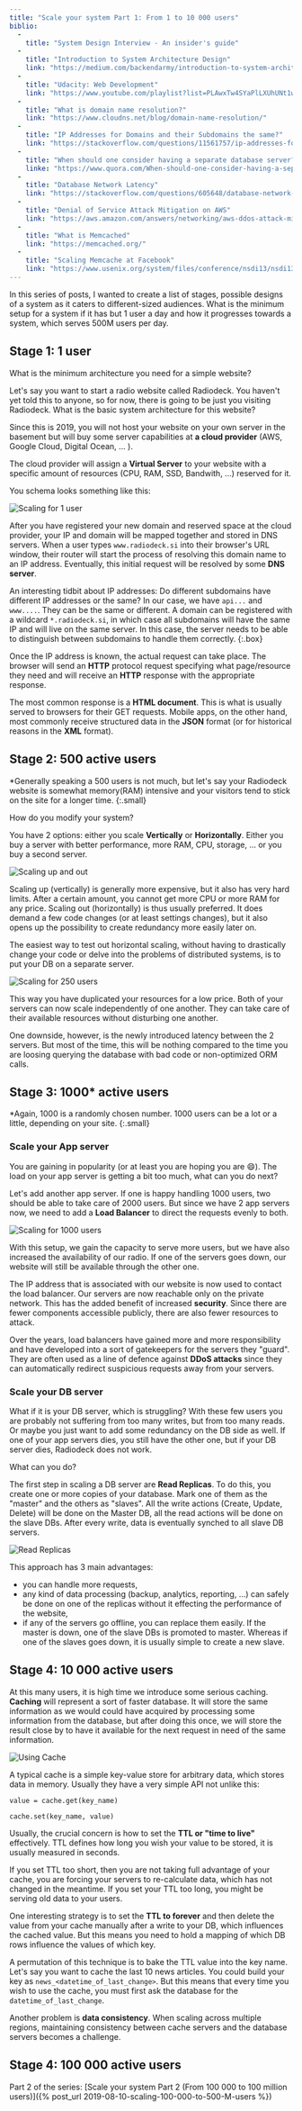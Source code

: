 ```yaml
---
title: "Scale your system Part 1: From 1 to 10 000 users"
biblio:
  - 
    title: "System Design Interview - An insider's guide"
  - 
    title: "Introduction to System Architecture Design"
    link: "https://medium.com/backendarmy/introduction-to-system-architecture-design-fcd4f327b6c9"
  - 
    title: "Udacity: Web Development"
    link: "https://www.youtube.com/playlist?list=PLAwxTw4SYaPlLXUhUNt1wINWrrH9axjcI"
  - 
    title: "What is domain name resolution?"
    link: "https://www.cloudns.net/blog/domain-name-resolution/"
  -
    title: "IP Addresses for Domains and their Subdomains the same?"
    link: "https://stackoverflow.com/questions/11561757/ip-addresses-for-domains-and-their-subdomains-the-same"
  - 
    title: "When should one consider having a separate database server?"
    linke: "https://www.quora.com/When-should-one-consider-having-a-separate-database-server"
  - 
    title: "Database Network Latency"
    link: "https://stackoverflow.com/questions/605648/database-network-latency"
  -  
    title: "Denial of Service Attack Mitigation on AWS"
    link: "https://aws.amazon.com/answers/networking/aws-ddos-attack-mitigation/"
  - 
    title: "What is Memcached"
    link: "https://memcached.org/"
  -
    title: "Scaling Memcache at Facebook"
    link: "https://www.usenix.org/system/files/conference/nsdi13/nsdi13-final170_update.pdf"
---
```


In this series of posts, I wanted to create a list of stages, possible designs of a system as it caters to different-sized audiences. What is the minimum setup for a system if it has but 1 user a day and how it progresses towards a system, which serves 500M users per day.

## Stage 1: 1 user

What is the minimum architecture you need for a simple website? 

Let's say you want to start a radio website called Radiodeck. You haven't yet told this to anyone, so for now, there is going to be just you visiting Radiodeck. What is the basic system architecture for this website?

Since this is 2019, you will not host your website on your own server in the basement but will buy some server capabilities at **a cloud provider** (AWS, Google Cloud, Digital Ocean, ... ).

The cloud provider will assign a **Virtual Server** to your website with a specific amount of resources (CPU, RAM, SSD, Bandwith, ...) reserved for it.

You schema looks something like this:

![Scaling for 1 user](/assets/scaling-for-1-user.jpg)

After you have registered your new domain and reserved space at the cloud provider, your IP and domain will be mapped together and stored in DNS servers. When a user types `www.radiodeck.si` into their browser's URL window, their router will start the process of resolving this domain name to an IP address. Eventually, this initial request will be resolved by some **DNS server**.

An interesting tidbit about IP addresses: Do different subdomains have different IP addresses or the same? In our case, we have `api...` and `www....`. They can be the same or different. A domain can be registered with a wildcard `*.radiodeck.si`, in which case all subdomains will have the same IP and will live on the same server. In this case, the server needs to be able to distinguish between subdomains to handle them correctly.
{:.box}

Once the IP address is known, the actual request can take place. The browser will send an **HTTP** protocol request specifying what page/resource they need and will receive an **HTTP** response with the appropriate response. 

The most common response is a **HTML document**. This is what is usually served to browsers for their GET requests. Mobile apps, on the other hand, most commonly receive structured data in the **JSON** format (or for historical reasons in the **XML** format).

## Stage 2: 500 active users

\*Generally speaking a 500 users is not much, but let's say your Radiodeck website is somewhat memory(RAM) intensive and your visitors tend to stick on the site for a longer time.
{:.small}

How do you modify your system?

You have 2 options: either you scale **Vertically** or **Horizontally**. Either you buy a server with better performance, more RAM, CPU, storage, ... or you buy a second server.

![Scaling up and out](/assets/scaling-up-and-out.jpg)

Scaling up (vertically) is generally more expensive, but it also has very hard limits. After a certain amount, you cannot get more CPU or more RAM for any price. Scaling out (horizontally) is thus usually preferred. It does demand a few code changes (or at least settings changes), but it also opens up the possibility to create redundancy more easily later on.

The easiest way to test out horizontal scaling, without having to drastically change your code or delve into the problems of distributed systems, is to put your DB on a separate server. 

![Scaling for 250 users](/assets/scaling-for-stage-2-B.jpg)

This way you have duplicated your resources for a low price. Both of your servers can now scale independently of one another. They can take care of their available resources without disturbing one another.

One downside, however, is the newly introduced latency between the 2 servers. But most of the time, this will be nothing compared to the time you are loosing querying the database with bad code or non-optimized ORM calls.

## Stage 3: 1000\* active users

\*Again, 1000 is a randomly chosen number. 1000 users can be a lot or a little, depending on your site.
{:.small}

### Scale your App server

You are gaining in popularity (or at least you are hoping you are :smile:). The load on your app server is getting a bit too much, what can you do next?

Let's add another app server. If one is happy handling 1000 users, two should be able to take care of 2000 users. But since we have 2 app servers now, we need to add a **Load Balancer** to direct the requests evenly to both.

![Scaling for 1000 users](/assets/scaling-for-stage-3.jpg)

With this setup, we gain the capacity to serve more users, but we have also increased the availability of our radio. If one of the servers goes down, our website will still be available through the other one. 

The IP address that is associated with our website is now used to contact the load balancer. Our servers are now reachable only on the private network. This has the added benefit of increased **security**. Since there are fewer components accessible publicly, there are also fewer resources to attack.

Over the years, load balancers have gained more and more responsibility and have developed into a sort of gatekeepers for the servers they "guard". They are often used as a line of defence against **DDoS attacks** since they can automatically redirect suspicious requests away from your servers. 

### Scale your DB server

What if it is your DB server, which is struggling? With these few users you are probably not suffering from too many writes, but from too many reads. Or maybe you just want to add some redundancy on the DB side as well. If one of your app servers dies, you still have the other one, but if your DB server dies, Radiodeck does not work. 

What can you do?

The first step in scaling a DB server are **Read Replicas**. To do this, you create one or more copies of your database. Mark one of them as the "master" and the others as "slaves". All the write actions (Create, Update, Delete) will be done on the Master DB, all the read actions will be done on the slave DBs. After every write, data is eventually synched to all slave DB servers.

![Read Replicas](/assets/scaling-read-replicas.jpg)

This approach has 3 main advantages:
- you can handle more requests,
- any kind of data processing (backup, analytics, reporting, ...) can safely be done on one of the replicas without it effecting the performance of the website,
- if any of the servers go offline, you can replace them easily. If the master is down, one of the slave DBs is promoted to master. Whereas if one of the slaves goes down, it is usually simple to create a new slave.


## Stage 4: 10 000 active users

At this many users, it is high time we introduce some serious caching. **Caching** will represent a sort of faster database. It will store the same information as we would could have acquired by processing some information from the database, but after doing this once, we will store the result close by to have it available for the next request in need of the same information.

![Using Cache](/assets/scaling-redis.jpg)

A typical cache is a simple key-value store for arbitrary data, which stores data in memory. Usually they have a very simple API not unlike this:

```
value = cache.get(key_name)

cache.set(key_name, value)
```

Usually, the crucial concern is how to set the **TTL or "time to live"** effectively. TTL defines how long you wish your value to be stored, it is usually measured in seconds. 

If you set TTL too short, then you are not taking full advantage of your cache, you are forcing your servers to re-calculate data, which has not changed in the meantime. If you set your TTL too long, you might be serving old data to your users. 

One interesting strategy is to set the **TTL to forever** and then delete the value from your cache manually after a write to your DB, which influences the cached value. But this means you need to hold a mapping of which DB rows influence the values of which key.

A permutation of this technique is to bake the TTL value into the key name. Let's say you want to cache the last 10 news articles. You could build your key as `news_<datetime_of_last_change>`. But this means that every time you wish to use the cache, you must first ask the database for the `datetime_of_last_change`. 

Another problem is **data consistency**. When scaling across multiple regions, maintaining consistency between cache servers and the database servers becomes a challenge.

## Stage 4: 100 000 active users

Part 2 of the series: [Scale your system Part 2 (From 100 000 to 100 million users)]({% post_url 2019-08-10-scaling-100-000-to-500-M-users %})
